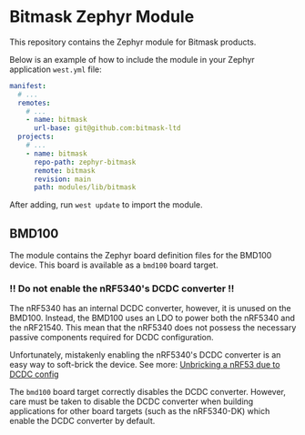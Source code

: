 # Bitmask Zephyr Module

This repository contains the Zephyr module for Bitmask products.

Below is an example of how to include the module in your Zephyr application `west.yml` file:

``` yaml
manifest:
  # ...
  remotes:
    # ...
    - name: bitmask
      url-base: git@github.com:bitmask-ltd
  projects:
    # ...
    - name: bitmask
      repo-path: zephyr-bitmask
      remote: bitmask
      revision: main
      path: modules/lib/bitmask
```

After adding, run `west update` to import the module.

## BMD100

The module contains the Zephyr board definition files for the BMD100 device. This board is available as a `bmd100` board target.

### !! Do not enable the nRF5340's DCDC converter !!

The nRF5340 has an internal DCDC converter, however, it is unused on the BMD100. Instead, the BMD100 uses an LDO to power both the nRF5340 and the nRF21540. This mean that the nRF5340 does not possess the necessary passive components required for DCDC configuration.

Unfortunately, mistakenly enabling the nRF5340's DCDC converter is an easy way to soft-brick the device. See more: [Unbricking a nRF53 due to DCDC config](https://blog.mbedded.ninja/programming/microcontrollers/nordic/nrf53/unbricking-a-nrf53-due-to-dcdc-config/)

The `bmd100` board target correctly disables the DCDC converter. However, care must be taken to disable the DCDC converter when building applications for other board targets (such as the nRF5340-DK) which enable the DCDC converter by default. 